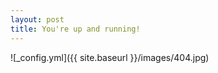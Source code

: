 ```yaml
---
layout: post
title: You're up and running!
---
```


![_config.yml]({{ site.baseurl }}/images/404.jpg)

